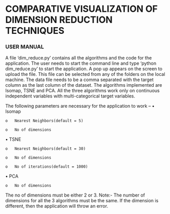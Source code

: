 # COMPARATIVE VISUALIZATION OF DIMENSION REDUCTION TECHNIQUES

### USER MANUAL

A file ‘dim_reduce.py’ contains all the algorithms and the code for the application. 
The user needs to start the command line and type ‘python dim_reduce.py’ to start the application.
A pop up appears on the screen to upload the file. This file can be selected from any of the folders on the local machine. 
The data file needs to be a comma separated with the target column as the last column of the dataset. 
The algorithms implemented are Isomap, TSNE and PCA. All the three algorithms work only on continuous independent variables with multi-categorical target variables.

The following parameters are necessary for the application to work –
•	Isomap 

    o	Nearest Neighbors(default = 5)
    
    o	No of dimensions
    
•	TSNE 

    o	Nearest Neighbors(default = 30)
    
    o	No of dimensions
    
    o	No of iterations(default = 1000)
    
•	PCA 

    o	No of dimensions
    
    
The no of dimensions must be either 2 or 3.
Note:- The number of dimensions for all the 3 algorithms must be the same. If the dimension is different, then the application will throw an error.




